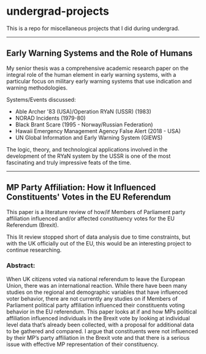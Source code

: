 # undergrad-projects

This is a repo for miscellaneous projects that I did during undergrad.

---

## Early Warning Systems and the Role of Humans

My senior thesis was a comprehensive academic research paper on the integral role of the human element in early warning systems, with a particular focus on military early warning systems that use indication and warning methodologies.

Systems/Events discussed:
  - Able Archer '83 (USA)/Operation RYaN (USSR) (1983)
  - NORAD Incidents (1979-80)
  - Black Brant Scare (1995 - Norway/Russian Federation)
  - Hawaii Emergency Management Agency False Alert (2018 - USA)
  - UN Global Information and Early Warning System (GIEWS)

The logic, theory, and technological applications involved in the development of the RYaN system by the USSR is one of the most fascinating and truly impressive feats of the time. 

---

## MP Party Affiliation: How it Influenced Constituents' Votes in the EU Referendum

This paper is a literature review of how/if Members of Parliament party affiliation influenced and/or affected constituency votes for the EU Referendum (Brexit).

This lit review stopped short of data analysis due to time constraints, but with the UK officially out of the EU, this would be an interesting project to continue researching.

### Abstract:
When UK citizens voted via national referendum to leave the European Union, there was an international reaction. While there have been many studies on the regional and demographic variables that have influenced voter behavior, there are not currently any studies on if Members of Parliament political party affiliation influenced their constituents voting behavior in the EU referendum. This paper looks at if and how MPs political affiliation influenced individuals in the Brexit vote by looking at individual level data that’s already been collected, with a proposal for additional data to be gathered and compared. I argue that constituents were not influenced by their MP’s party affiliation in the Brexit vote and that there is a serious issue with effective MP representation of their constituency.

